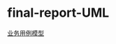 # final-report-UML
[业务用例模型](https://github.com/BAGLE102/final-report-UML/blob/main/draw.io/%E5%9C%961-1%20%E6%A5%AD%E5%8B%99%E7%94%A8%E4%BE%8B%E6%A8%A1%E5%9E%8B.drawio)

